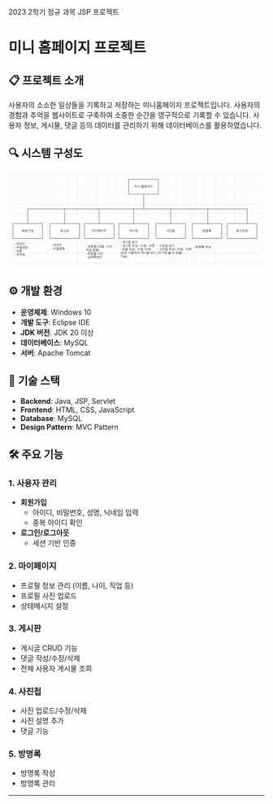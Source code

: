 
2023 2학기 정규 과목 JSP 프로젝트

# 미니 홈페이지 프로젝트

## 📋 프로젝트 소개
사용자의 소소한 일상들을 기록하고 저장하는 미니홈페이지 프로젝트입니다. 사용자의 경험과 추억을 웹사이트로 구축하여 소중한 순간을 영구적으로 기록할 수 있습니다. 사용자 정보, 게시물, 댓글 등의 데이터를 관리하기 위해 데이터베이스를 활용하였습니다.

## 🔍 시스템 구성도
![시스템 구성도](./images/system-diagram.png)

## ⚙️ 개발 환경
- **운영체제**: Windows 10
- **개발 도구**: Eclipse IDE
- **JDK 버전**: JDK 20 이상
- **데이터베이스**: MySQL
- **서버**: Apache Tomcat

## 🔧 기술 스택
- **Backend**: Java, JSP, Servlet
- **Frontend**: HTML, CSS, JavaScript
- **Database**: MySQL
- **Design Pattern**: MVC Pattern

## 🛠 주요 기능
### 1. 사용자 관리
- **회원가입**
  - 아이디, 비밀번호, 성명, 닉네임 입력
  - 중복 아이디 확인
- **로그인/로그아웃**
  - 세션 기반 인증

### 2. 마이페이지
- 프로필 정보 관리 (이름, 나이, 직업 등)
- 프로필 사진 업로드
- 상태메시지 설정

### 3. 게시판
- 게시글 CRUD 기능
- 댓글 작성/수정/삭제
- 전체 사용자 게시물 조회

### 4. 사진첩
- 사진 업로드/수정/삭제
- 사진 설명 추가
- 댓글 기능

### 5. 방명록
- 방명록 작성
- 방명록 관리



---
